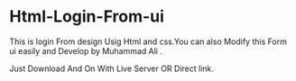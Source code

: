 # Html-Login-From-ui
This is login From design Usig Html and css.You can also Modify this Form ui easily and Develop by Muhammad Ali .

Just Download And On With Live Server OR Direct link.
 

